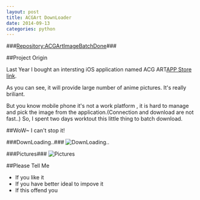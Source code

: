 ```yaml
---
layout: post
title: ACGArt DownLoader
date: 2014-09-13
categories: python
---
```



###[Repository:ACGArtImageBatchDone](https://github.com/Wing-Of-War/ACGArtImageBatchDone)###

##Project Origin

Last Year I bought an intersting iOS application named ACG ART[APP Store link](https://itunes.apple.com/cn/app/acg-art-er-ci-yuan-dong-man/id577006740?mt=8).

<!-- more -->

As you can see, it will provide large number of anime pictures. It's really briliant.

But you know mobile phone it's not a work platform , it is hard to manage and pick the image from the application.(Connection and download are not fast..)
So, I spent two days worktout this little thing to batch download.




##WoW~ I can't stop it!

###DownLoading..###
![DownLoading..](http://ww3.sinaimg.cn/mw690/56becbc4gw1eka8cay4vkj20it0ca436.jpg)

###Pictures###
![Pictures](http://ww3.sinaimg.cn/mw690/56becbc4gw1eka8cable3j20qr0u7q90.jpg)


##Please Tell Me
* If you like it 
* If you have better ideal to impove it 
* If this offend you